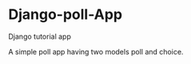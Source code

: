 Django-poll-App
===============

Django tutorial app

A simple poll app having two models poll and choice.
